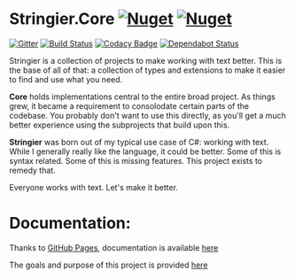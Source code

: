﻿# Stringier.Core [![Nuget](https://img.shields.io/nuget/dt/Stringier.Core?label=Core&logo=nuget)](https://www.nuget.org/packages/Stringier.Core/) [![Nuget](https://img.shields.io/nuget/dt/Stringier.Core.FSharp?label=F%23&logo=nuget)](https://www.nuget.org/packages/Stringier.Core.FSharp/)

[![Gitter](https://badges.gitter.im/Stringier/community.svg)](https://gitter.im/Stringier/community?utm_source=badge&utm_medium=badge&utm_campaign=pr-badge)
[![Build Status](https://dev.azure.com/p-kell/Stringier/_apis/build/status/Stringier.Core?branchName=master)](https://dev.azure.com/p-kell/Stringier/_build/latest?definitionId=22&branchName=master)
[![Codacy Badge](https://api.codacy.com/project/badge/Grade/cc24ef7ba5c94a6c88e15ace93c20634)](https://www.codacy.com/gh/Stringier/Core?utm_source=github.com&amp;utm_medium=referral&amp;utm_content=Stringier/Core&amp;utm_campaign=Badge_Grade)
[![Dependabot Status](https://api.dependabot.com/badges/status?host=github&repo=Stringier/Core)](https://dependabot.com)

Stringier is a collection of projects to make working with text better. This is the base of all of that: a collection of types and extensions to make it easier to find and use what you need.

**Core** holds implementations central to the entire broad project. As things grew, it became a requirement to consolodate certain parts of the codebase. You probably don't want to use this directly, as you'll get a much better experience using the subprojects that build upon this.

**Stringier** was born out of my typical use case of C#: working with text. While I generally really like the language, it could be better. Some of this is syntax related. Some of this is missing features. This project exists to remedy that.

Everyone works with text. Let's make it better.

# Documentation:

Thanks to [GitHub Pages](https://pages.github.com/), documentation is available [here](https://Stringier.github.io/docs/)

The goals and purpose of this project is provided [here](https://gist.github.com/Entomy/b36c5dd74e38d97d630abf26543734e2)
